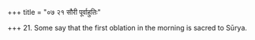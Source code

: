 +++
title = "०७ २१ सौरी पूर्वाहुतिः"

+++
21. Some say that the first oblation in the morning is sacred to Sūrya.
